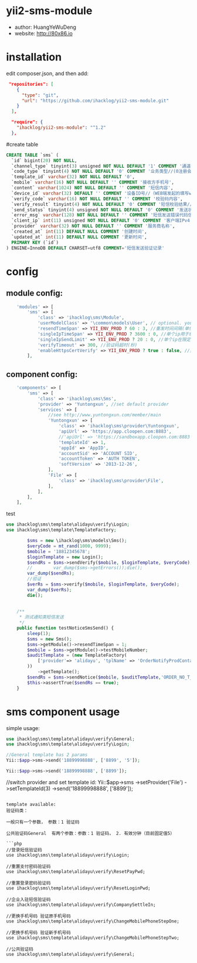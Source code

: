 # yii2-sms-module


* author: HuangYeWuDeng
* website: http://80x86.io

# installation

edit composer.json, and then add:
```json
 "repositories": [
    {
      "type": "git",
      "url": "https://github.com/ihacklog/yii2-sms-module.git"
    }
  ],
```

```json
  "require": {
    "ihacklog/yii2-sms-module": "^1.2"
  },
```

#create table
```sql
CREATE TABLE `sms` (
  `id` bigint(20) NOT NULL,
  `channel_type` tinyint(3) unsigned NOT NULL DEFAULT '1' COMMENT '通道类型//（1验证码通道，2 通知类短信通道）',
  `code_type` tinyint(4) NOT NULL DEFAULT '0' COMMENT '业务类型//(0注册会员, 1密码找回, 2修改密码, 3修改手机 ...)',
  `template_id` varchar(32) NOT NULL DEFAULT '0',
  `mobile` varchar(16) NOT NULL DEFAULT '' COMMENT '接收方手机号',
  `content` varchar(1024) NOT NULL DEFAULT '' COMMENT '短信内容',
  `device_id` varchar(32) DEFAULT '' COMMENT '设备ID号//（WEB端发起的填写web）',
  `verify_code` varchar(16) NOT NULL DEFAULT '' COMMENT '校验码内容',
  `verify_result` tinyint(4) NOT NULL DEFAULT '0' COMMENT '短信校验结果//（0,未校验，1成功，2失败）针对校验类短信',
  `send_status` tinyint(4) unsigned NOT NULL DEFAULT '0' COMMENT '发送状态//0未发送，1发送成功，2发送失败',
  `error_msg` varchar(128) NOT NULL DEFAULT '' COMMENT '短信发送错误代码信息记录',
  `client_ip` int(11) unsigned NOT NULL DEFAULT '0' COMMENT '客户端IPv4 地址',
  `provider` varchar(32) NOT NULL DEFAULT '' COMMENT '服务商名称',
  `created_at` int(11) DEFAULT NULL COMMENT '创建时间',
  `updated_at` int(11) DEFAULT NULL COMMENT '更新时间',
  PRIMARY KEY (`id`)
) ENGINE=InnoDB DEFAULT CHARSET=utf8 COMMENT='短信发送验证记录'
```

# config


## module config:


```php
    'modules' => [
        'sms' => [
            'class' => 'ihacklog\sms\Module',
            'userModelClass' => '\common\models\User', // optional. your User model. Needs to be ActiveRecord.
            'resendTimeSpan' => YII_ENV_PROD ? 60 : 3, //重发时间间隔(单位：秒）
            'singleIpTimeSpan' => YII_ENV_PROD ? 3600 : 0, //单个ip用于统计允许发送的最多次数的限定时间
            'singleIpSendLimit' => YII_ENV_PROD ? 20 : 0, //单个ip在限定的时间内允许发送的最多次数
            'verifyTimeout' => 300, //验证码超时(秒)
            'enableHttpsCertVerify' => YII_ENV_PROD ? true : false, //是否校验https证书,线上环境建议启用
        ],
```

## component config:
```php
    'components' => [
        'sms' => [
            'class' => 'ihacklog\sms\Sms',
            'provider' => 'Yuntongxun', //set default provider
            'services' => [
                //see http://www.yuntongxun.com/member/main
                'Yuntongxun' => [
                    'class' => 'ihacklog\sms\provider\Yuntongxun',
                    'apiUrl' => 'https://app.cloopen.com:8883',
                    //'apiUrl' => 'https://sandboxapp.cloopen.com:8883',
                    'templateId' => 1,
                    'appId' => 'AppID',
                    'accountSid' => 'ACCOUNT SID',
                    'accountToken' => 'AUTH TOKEN',
                    'softVersion' => '2013-12-26',
                ],
                'File' => [
                    'class' => 'ihacklog\sms\provider\File',
                ],
            ],
        ],
    ],
```


test

```php
use ihacklog\sms\template\alidayu\verify\Login;
use ihacklog\sms\template\TemplateFactory;

        $sms = new \ihacklog\sms\models\Sms();
        $veryCode = mt_rand(1000, 9999);
        $mobile = '18812345678';
        $loginTemplate = new Login();
        $sendRs = $sms->sendVerify($mobile, $loginTemplate, $veryCode);
        //        var_dump($sms->getErrors());die();
        var_dump($sendRs);
        //验证
        $verRs = $sms->verify($mobile, $loginTemplate, $veryCode);
        var_dump($verRs);
        die();
        
        
    /**
     * 测试通知类短信发送
     */
    public function testNoticeSmsSend() {
        sleep(1);
        $sms = new Sms();
        $sms->getModule()->resendTimeSpan = 1;
        $mobile = $sms->getModule()->testMobileNumber;
        $auditTemplate = (new TemplateFactory(
            ['provider'=> 'alidayu', 'tplName' => 'OrderNotifyProdContact', 'tplType' => 'notice']
        ))
            ->getTemplate();
        $sendRs = $sms->sendNotice($mobile, $auditTemplate,'ORDER_NO_T_201710132241-' . mt_rand(1000,9999));
        $this->assertTrue($sendRs == true);
    }
```

# sms component usage

simple usage:
```php
use ihacklog\sms\template\alidayu\verify\General;
use ihacklog\sms\template\alidayu\verify\Login;

//General template has 2 params
Yii::$app->sms->send('18899998888', ['8899', '5']);

Yii::$app->sms->send('18899998888', ['8899']);
```

//switch provider and set template id:
    Yii::$app->sms
    ->setProvider('File')
    ->setTemplateId(3)
    ->send('18899998888', ['8899']);
```

template available:
验证码类：

一般只有一个参数， 参数：1 验证码

公共验证码General  有两个参数：参数：1 验证码， 2. 有效分钟（目前固定值5）

```php
//登录短信验证码
use ihacklog\sms\template\alidayu\verify\Login;

//重置支付密码验证码
use ihacklog\sms\template\alidayu\verify\ResetPayPwd;

//重置登录密码验证码
use ihacklog\sms\template\alidayu\verify\ResetLoginPwd;

//企业入驻短信验证码
use ihacklog\sms\template\alidayu\verify\CompanySettleIn;

//更换手机号码 验证原手机号码
use ihacklog\sms\template\alidayu\verify\ChangeMobilePhoneStepOne;

//更换手机号码 验证新手机号码
use ihacklog\sms\template\alidayu\verify\ChangeMobilePhoneStepTwo;

//公共验证码
use ihacklog\sms\template\alidayu\verify\General;
```
